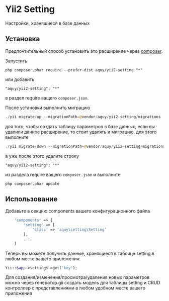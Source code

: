 Yii2 Setting
============
Настройки, хранящиеся в базе данных

Установка
---------

Предпочтительный способ установить это расширение через [composer](http://getcomposer.org/download/).

Запустить

```
php composer.phar require --prefer-dist aquy/yii2-setting "*"
```

или добавить

```
"aquy/yii2-setting": "*"
```

в раздел require ващего `composer.json`.

После установки выполнить миграцию

```php
./yii migrate/up --migrationPath=@vendor/aquy/yii2-setting/migrations
```

для того, чтобы создать таблицу параметров в базе данных, если вы удалили данное расширение, то стоит удалять и миграцию, для этого выполните
 
```php
./yii migrate/down --migrationPath=@vendor/aquy/yii2-setting/migrations
```

а уже после этого удалите строку 

```
"aquy/yii2-setting": "*"
```

из раздела require ващего `composer.json` и выполните

```
php composer.phar update
```

Использование
-------------

Добавьте в секцию components вашего конфигурационного файла 

```php
	'components' => [
		'setting' => [
        	'class' => 'aquy\setting\Setting'
        ],
        ...
	]
```

Теперь вы можете получить данные, хранящиеся в таблице setting в любом месте вашего приложения:
 
```php
Yii::$app->settings->get('key');
```
 
Для создания/изменения/просмотра/удаления новых параметров можно через генератор gii создать модель для таблицы setting и CRUD контроллер с представлениями в любом удобном месте вашего приложения 